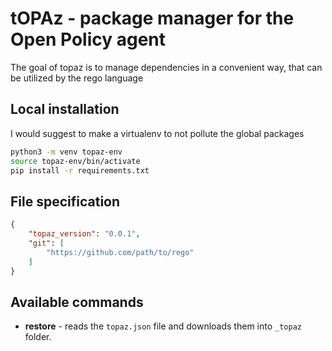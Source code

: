 # tOPAz - package manager for the Open Policy agent

The goal of topaz is to manage dependencies in a convenient way,
that can be utilized by the rego language

## Local installation

I would suggest to make a virtualenv to not pollute the global packages

```bash
python3 -m venv topaz-env
source topaz-env/bin/activate
pip install -r requirements.txt
```

## File specification

```json
{
    "topaz_version": "0.0.1",
    "git": [
        "https://github.com/path/to/rego"
    ]
}
```

## Available commands

- **restore** - reads the `topaz.json` file and downloads them into `_topaz` folder. 

